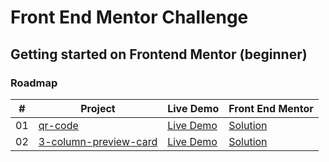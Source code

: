 # Front End Mentor Challenge

## Getting started on Frontend Mentor (beginner)

### Roadmap

|  #  | Project                                                                                           | Live Demo                                                  | Front End Mentor                                                                                                                                           |
| :-: | ------------------------------------------------------------------------------------------------- | ---------------------------------------------------------- | ---------------------------------------------------------------------------------------------------------------------------------------------------------- |
| 01  | [qr-code](https://github.com/dovecancode/proj-mentor/tree/main/qr-code)                           | [Live Demo](https://dove-qr-code-mentor.netlify.app/)      | [Solution](https://www.frontendmentor.io/solutions/beginner-qr-code-coded-q40DRDIpvH?fbclid=IwAR3tkLCzr6eAikI2iA4Pr_lsf-BflyY3_JMC_ADiEVD4EilIL7eIg1KtTHk) |
| 02  | [3-column-preview-card](https://github.com/dovecancode/proj-mentor/tree/main/column-preview-card) | [Live Demo](https://dove-column-preview-card.netlify.app/) | [Solution](https://www.frontendmentor.io/solutions/awesome-responsive-3columnpreviewcard-5OSvb2Ac79)                                                       |
